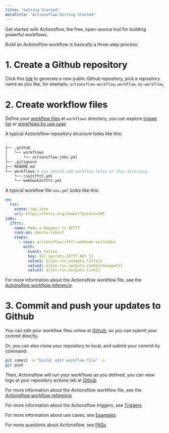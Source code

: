 ```yaml
---
title: "Getting Started"
metaTitle: "Actionsflow Getting Started"
---
```


Get started with Actionsflow, the free, open-source tool for building powerful workflows.

Build an Actionsflow workflow is basically a three-step process:

# 1. Create a Github repository

Click this [link](https://github.com/actionsflow/workflow/generate) to generate a new public Github repository, pick a repository name as you like, for example, `actionsflow-workflow`, `workflow`, `my-workflow`,

# 2. Create workflow files

Define your [workflow files](https://actionsflow.github.io/docs/workflow/) at `workflows` directory, you can explore [trigger list](https://actionsflow.github.io/docs/triggers/) or [workflows by use case](https://actionsflow.github.io/docs/explore/)

A typical Actionsflow repository structure looks like this:

```sh
.
├── .github
│   └── workflows
│       └── actionsflow-jobs.yml
├── .gitignore
├── README.md
└── workflows # you should add workflow files at this directory
    └── rss2ifttt.yml
    └── webhook2ifttt.yml
```

A typical workflow file `xxx.yml` looks like this:

```yaml
on:
  rss:
    event: new_item
    url: https://hnrss.org/newest?points=300
jobs:
  ifttt:
    name: Make a Request to IFTTT
    runs-on: ubuntu-latest
    steps:
      - uses: actionsflow/ifttt-webhook-action@v1
        with:
          event: notice
          key: ${{ secrets.IFTTT_KEY }}
          value1: ${{on.rss.outputs.title}}
          value2: ${{on.rss.outputs.contentSnippet}}
          value3: ${{on.rss.outputs.link}}
```

For more information about the Actionsflow workflow file, see the
[Actionsflow workflow reference](/docs/workflow.md).

# 3. Commit and push your updates to Github

You can edit your workflow files online at [Github](https://github.com), so you can submit your commit directly.

Or, you can also clone your repository to local, and submit your commit by command:

```bash
git commit -m "build: edit workflow file" -a
git push
```

Then, Actionsflow will run your workflows as you defined, you can view logs at your repository actions tab at [Github](https://github.com)

For more information about the Actionsflow workflow file, see the
[Actionsflow workflow reference](/docs/workflow.md).

For more information about the Actionsflow triggers, see [Triggers](/docs/triggers.md)

For more information about use cases, see [Examples](https://github.com/actionsflow/actionsflow/tree/master/examples/workflows).

For more questions about Actionsflow, see [FAQs](/docs/faqs.md)

